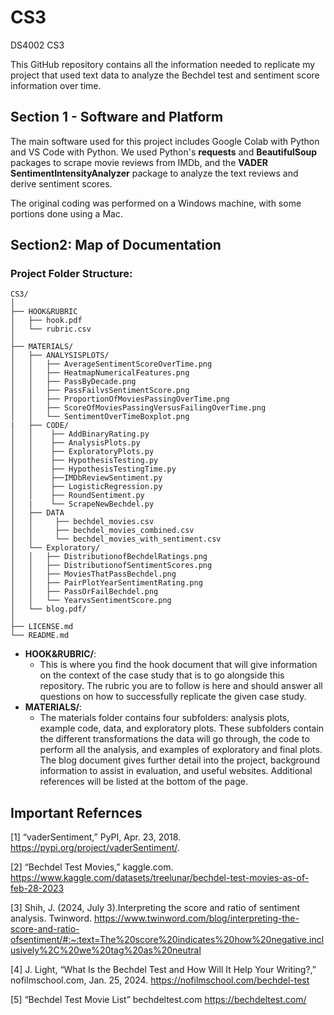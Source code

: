 # CS3
DS4002 CS3

This GitHub repository contains all the information needed to replicate my project that used text data to analyze the Bechdel test and sentiment score information over time. 

## Section 1 - Software and Platform

The main software used for this project includes Google Colab with Python and VS Code with Python. We used Python's **requests** and **BeautifulSoup** packages to scrape movie reviews from IMDb, and the **VADER SentimentIntensityAnalyzer** package to analyze the text reviews and derive sentiment scores. 

The original coding was performed on a Windows machine, with some portions done using a Mac.

## Section2: Map of Documentation

### Project Folder Structure: 

```
CS3/
│
├── HOOK&RUBRIC
│   ├── hook.pdf
│   └── rubric.csv 
│
├── MATERIALS/
│   ├── ANALYSISPLOTS/
│   │   ├── AverageSentimentScoreOverTime.png
│   │   ├── HeatmapNumericalFeatures.png
│   │   ├── PassByDecade.png
│   │   ├── PassFailvsSentimentScore.png
│   │   ├── ProportionOfMoviesPassingOverTime.png
│   │   ├── ScoreOfMoviesPassingVersusFailingOverTime.png
│   │   └── SentimentOverTimeBoxplot.png
|   ├── CODE/
│   │    ├── AddBinaryRating.py
│   │    ├── AnalysisPlots.py
│   │    ├── ExploratoryPlots.py
│   │    ├── HypothesisTesting.py
│   │    ├── HypothesisTestingTime.py
│   │    ├──IMDbReviewSentiment.py
│   │    ├── LogisticRegression.py
│   │    ├── RoundSentiment.py
│   |    └── ScrapeNewBechdel.py
│   ├── DATA
│   │     ├── bechdel_movies.csv
│   │     ├── bechdel_movies_combined.csv
│   │     └── bechdel_movies_with_sentiment.csv
│   └── Exploratory/
│   │   ├── DistributionofBechdelRatings.png
│   │   ├── DistributionofSentimentScores.png
│   │   ├── MoviesThatPassBechdel.png
│   │   ├── PairPlotYearSentimentRating.png
│   │   ├── PassOrFailBechdel.png
│   │   └── YearvsSentimentScore.png
│   └── blog.pdf/
│
├── LICENSE.md
└── README.md
```
- **HOOK&RUBRIC/**:
  - This is where you find the hook document that will give information on the context of the case study that is to go alongside this repository. The rubric you are to follow is here and should answer all questions on how to successfully replicate the given case study. 
- **MATERIALS/**:
  - The materials folder contains four subfolders: analysis plots, example code, data, and exploratory plots. These subfolders contain the different transformations the data will go through, the code to perform all the analysis, and examples of exploratory and final plots. The blog document gives further detail into the project, background information to assist in evaluation, and useful websites. Additional references will be listed at the bottom of the page.
 
## Important Refernces

[1] “vaderSentiment,” PyPI, Apr. 23, 2018. https://pypi.org/project/vaderSentiment/.

[2] “Bechdel Test Movies,” kaggle.com.
https://www.kaggle.com/datasets/treelunar/bechdel-test-movies-as-of-feb-28-2023

[3] Shih, J. (2024, July 3).Interpreting the score and ratio of sentiment analysis. Twinword.
https://www.twinword.com/blog/interpreting-the-score-and-ratio-ofsentiment/#:~:text=The%20score%20indicates%20how%20negative,inclusively%2C%20we%20tag%20as%20neutral

[4] J. Light, “What Is the Bechdel Test and How Will It Help Your Writing?,” nofilmschool.com, 
Jan. 25, 2024. https://nofilmschool.com/bechdel-test

[5] “Bechdel Test Movie List” bechdeltest.com
https://bechdeltest.com/
